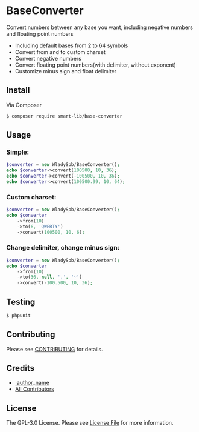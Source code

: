 # BaseConverter

Convert numbers between any base you want, including negative numbers and floating point numbers

* Including default bases from 2 to 64 symbols
* Convert from and to custom charset
* Convert negative numbers
* Convert floating point numbers(with delimiter, without exponent)
* Customize minus sign and float delimiter  

## Install

Via Composer

``` bash
$ composer require smart-lib/base-converter
```

## Usage

### Simple:

``` php
$converter = new WladySpb/BaseConverter();
echo $converter->convert(100500, 10, 36);
echo $converter->convert(-100500, 10, 36);
echo $converter->convert(100500.99, 10, 64);
```

### Custom charset:
   
   ``` php
   $converter = new WladySpb/BaseConverter();
   echo $converter
       ->from(10)
       ->to(6, 'QWERTY')
       ->convert(100500, 10, 6);
   ```

### Change delimiter, change minus sign:

``` php
$converter = new WladySpb/BaseConverter();
echo $converter
    ->from(10)
    ->to(36, null, ',', '~')
    ->convert(-100.500, 10, 36);
```

## Testing

``` bash
$ phpunit
```

## Contributing

Please see [CONTRIBUTING](https://github.com/smart-lib/base-converter/blob/master/CONTRIBUTING.md) for details.

## Credits

- [:author_name](https://github.com/WladySpb)
- [All Contributors](https://github.com/smart-lib/base-converter/contributors)

## License

The GPL-3.0 License. Please see [License File](LICENSE.md) for more information.
